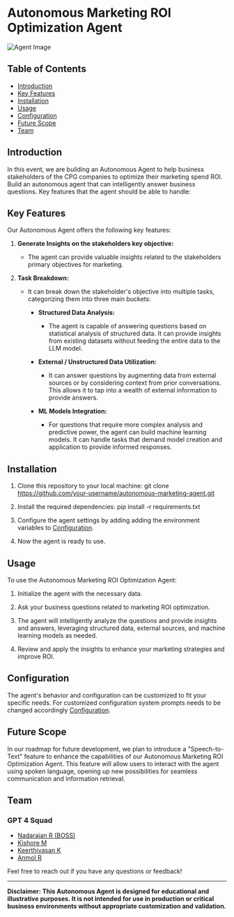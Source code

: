 # Autonomous Marketing ROI Optimization Agent

![Agent Image](https://github.com/kkeerthivasan99/AWSS3/assets/97934217/e46f88dd-a132-4ded-a5e9-694bedcad6a1)


## Table of Contents
- [Introduction](#introduction)
- [Key Features](#key-features)
- [Installation](#installation)
- [Usage](#usage)
- [Configuration](#configuration)
- [Future Scope](#future-scope)
- [Team](#team)

## Introduction

In this event, we are building an Autonomous Agent to help business stakeholders of the CPG companies to optimize their marketing spend ROI. Build an autonomous agent that can intelligently answer business questions. Key features that the agent should be able to handle:

## Key Features

Our Autonomous Agent offers the following key features:

1. **Generate Insights on the stakeholders key objective:**
   - The agent can provide valuable insights related to the stakeholders primary objectives for marketing.

2. **Task Breakdown:**
   - It can break down the stakeholder's objective into multiple tasks, categorizing them into three main buckets:
     - **Structured Data Analysis:**
       - The agent is capable of answering questions based on statistical analysis of structured data. It can provide insights from existing datasets without feeding the entire data to the LLM model.

     - **External / Unstructured Data Utilization:**
       - It can answer questions by augmenting data from external sources or by considering context from prior conversations. This allows it to tap into a wealth of external information to provide answers.

     - **ML Models Integration:**
       - For questions that require more complex analysis and predictive power, the agent can build machine learning models. It can handle tasks that demand model creation and application to provide informed responses.

## Installation

1. Clone this repository to your local machine:
    git clone https://github.com/your-username/autonomous-marketing-agent.git

2. Install the required dependencies:
    pip install -r requirements.txt

3. Configure the agent settings by adding adding the environment variables to [Configuration](secrets.env).

4. Now the agent is ready to use.

## Usage

To use the Autonomous Marketing ROI Optimization Agent:

1. Initialize the agent with the necessary data.

2. Ask your business questions related to marketing ROI optimization.

3. The agent will intelligently analyze the questions and provide insights and answers, leveraging structured data, external sources, and machine learning models as needed.

4. Review and apply the insights to enhance your marketing strategies and improve ROI.

## Configuration

The agent's behavior and configuration can be customized to fit your specific needs. For customized configuration system prompts needs to be changed accordingly [Configuration](llm_base_prompts.py).

## Future Scope

In our roadmap for future development, we plan to introduce a "Speech-to-Text" feature to enhance the capabilities of our Autonomous Marketing ROI Optimization Agent. This feature will allow users to interact with the agent using spoken language, opening up new possibilities for seamless communication and information retrieval.

## Team
### GPT 4 Squad


- [Nadarajan R (BOSS)](mailto:nadarajan.r@tigeranalytics.com)
- [Kishore M](mailto:kishore.marudham@tigeranalytics.com)
- [Keerthivasan K](mailto:keerthivasan.kan@tigeranalytics.com)
- [Anmol R](mailto:anmol.rajeshkuma@tigeranalytics.com)

Feel free to reach out if you have any questions or feedback!

---

**Disclaimer: This Autonomous Agent is designed for educational and illustrative purposes. It is not intended for use in production or critical business environments without appropriate customization and validation.**
